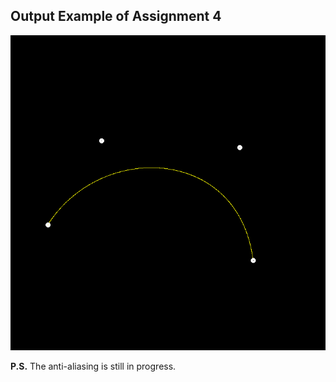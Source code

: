 ## Output Example of Assignment 4

<p align="center">
 <img src="https://github.com/Mistral-Twirl/GAMES101-Assignments/blob/main/Assignment4/build/my_bezier_curve.png">
<p\>

**P.S.** 
The anti-aliasing is still in progress.
